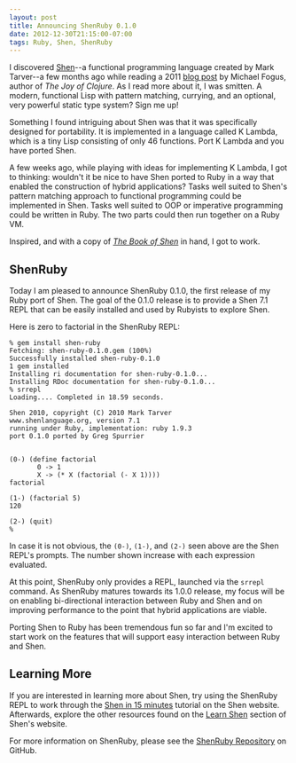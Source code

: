 ```yaml
---
layout: post
title: Announcing ShenRuby 0.1.0
date: 2012-12-30T21:15:00-07:00
tags: Ruby, Shen, ShenRuby
---
```


I discovered [Shen](http://shenlanguage.org)--a functional programming language created by Mark Tarver--a few months ago while reading a 2011 [blog post](http://blog.fogus.me/2011/10/18/programming-language-development-the-past-5-years/) by Michael Fogus, author of _The Joy of Clojure_. As I read more about it, I was smitten. A modern, functional Lisp with pattern matching, currying, and an optional, very powerful static type system? Sign me up!

Something I found intriguing about Shen was that it was specifically designed for portability. It is implemented in a language called K Lambda, which is a tiny Lisp consisting of only 46 functions. Port K Lambda and you have ported Shen.

A few weeks ago, while playing with ideas for implementing K Lambda, I got to thinking: wouldn't it be nice to have Shen ported to Ruby in a way that enabled the construction of hybrid applications? Tasks well suited to Shen's pattern matching approach to functional programming could be implemented in Shen. Tasks well suited to OOP or imperative programming could be written in Ruby. The two parts could then run together on a Ruby VM.

Inspired, and with a copy of [_The Book of Shen_](http://www.shenlanguage.org/tbos.html) in hand, I got to work.

## ShenRuby

Today I am pleased to announce ShenRuby 0.1.0, the first release of my Ruby port of Shen. The goal of the 0.1.0 release is to provide a Shen 7.1 REPL that can be easily installed and used by Rubyists to explore Shen.

Here is zero to factorial in the ShenRuby REPL:

    % gem install shen-ruby
    Fetching: shen-ruby-0.1.0.gem (100%)
    Successfully installed shen-ruby-0.1.0
    1 gem installed
    Installing ri documentation for shen-ruby-0.1.0...
    Installing RDoc documentation for shen-ruby-0.1.0...
    % srrepl
    Loading.... Completed in 18.59 seconds.
    
    Shen 2010, copyright (C) 2010 Mark Tarver
    www.shenlanguage.org, version 7.1
    running under Ruby, implementation: ruby 1.9.3
    port 0.1.0 ported by Greg Spurrier
    
    
    (0-) (define factorial
           0 -> 1
           X -> (* X (factorial (- X 1))))
    factorial
    
    (1-) (factorial 5)
    120
    
    (2-) (quit)
    % 

In case it is not obvious, the `(0-)`, `(1-)`, and `(2-)` seen above are the Shen REPL's prompts. The number shown increase with each expression evaluated.

At this point, ShenRuby only provides a REPL, launched via the `srrepl` command. As ShenRuby matures towards its 1.0.0 release, my focus will be on enabling bi-directional interaction between Ruby and Shen and on improving performance to the point that hybrid applications are viable.

Porting Shen to Ruby has been tremendous fun so far and I'm excited to start work on the features that will support easy interaction between Ruby and Shen.

## Learning More
If you are interested in learning more about Shen, try using the ShenRuby REPL to work through the [Shen in 15 minutes](http://shenlanguage.org/learn-shen/tutorials/shen_in_15mins.html#shen-in-15mins) tutorial on the Shen website. Afterwards, explore the other resources found on the [Learn Shen](http://shenlanguage.org/learn-shen/index.html) section of Shen's website.

For more information on ShenRuby, please see the [ShenRuby Repository](https://github.com/gregspurrier/shen-ruby) on GitHub.
    




